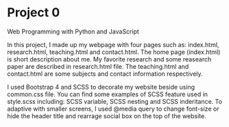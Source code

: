 # Project 0

Web Programming with Python and JavaScript

In this project, I made up my webpage with four pages such as: index.html, research.html, teaching.html and contact.html. The home page (index.html) is short description about me. My favorite research and some reasearch paper are described in research.html file. The teaching.html and contact.html are some subjects and contact information respectively.

I used Bootstrap 4 and SCSS to decorate my website  beside using common.css file. You can find some examples of SCSS feature used in style.scss including: SCSS variable, SCSS nesting and SCSS inderitance. To adaptive with smaller screens, I used @media query to change font-size or hide the header title and rearrage social box on the top of the website.